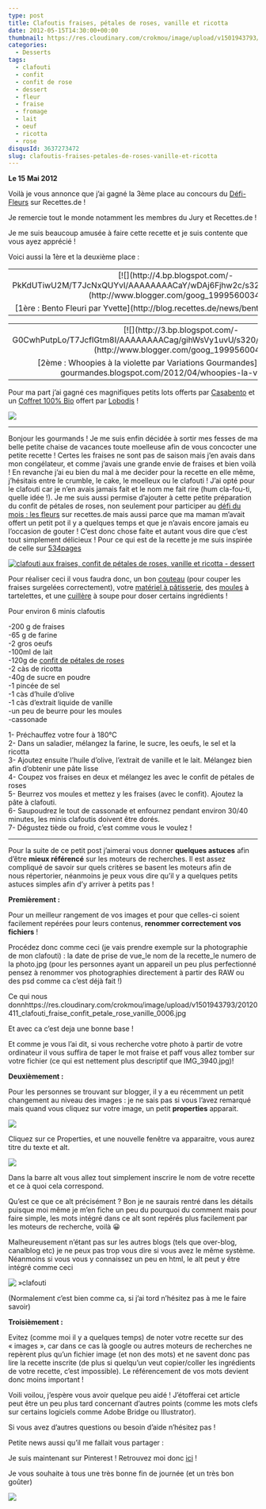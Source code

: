 ```yaml
---
type: post
title: Clafoutis fraises, pétales de roses, vanille et ricotta
date: 2012-05-15T14:30:00+00:00
thumbnail: https://res.cloudinary.com/crokmou/image/upload/v1501943793/20120411_clafouti_fraise_confit_petale_rose_vanille_0006.jpg
categories: 
  - Desserts
tags: 
  - clafouti
  - confit
  - confit de rose
  - dessert
  - fleur
  - fraise
  - fromage
  - lait
  - oeuf
  - ricotta
  - rose
disqusId: 3637273472
slug: clafoutis-fraises-petales-de-roses-vanille-et-ricotta
---
```




**Le 15 Mai 2012**

Voilà je vous annonce que j’ai gagné la 3ème place au concours du [Défi-Fleurs](http://recettes.de/defi-fleurs) sur Recettes.de !

Je remercie tout le monde notamment les membres du Jury et Recettes.de !

Je me suis beaucoup amusée à faire cette recette et je suis contente que vous ayez apprécié !

Voici aussi la 1ère et la deuxième place :

<table style="margin-left: auto; margin-right: auto; text-align: center;" cellspacing="0" cellpadding="0" align="center">

<tbody>

<tr>

<td style="text-align: center;">[![](http://4.bp.blogspot.com/-PkKdUTiwU2M/T7JcNxQUYvI/AAAAAAAACaY/wDAj6Fjhw2c/s320/P1290062_t.jpeg)](http://www.blogger.com/goog_1999560034)</td>

</tr>

<tr>

<td style="text-align: center;">[1ère : Bento Fleuri par Yvette](http://blog.recettes.de/news/bento-fleuri-par-yvette)</td>

</tr>

</tbody>

</table>

<table style="margin-left: auto; margin-right: auto; text-align: center;" cellspacing="0" cellpadding="0" align="center">

<tbody>

<tr>

<td style="text-align: center;">[![](http://3.bp.blogspot.com/-G0CwhPutpLo/T7JcfIGtm8I/AAAAAAAACag/gihWsVy1uvU/s320/whoopie_violette_4.jpg)](http://www.blogger.com/goog_1999560042)</td>

</tr>

<tr>

<td style="text-align: center;">[2ème : Whoopies à la violette par Variations Gourmandes](http://variations-gourmandes.blogspot.com/2012/04/whoopies-la-violette.html)</td>

</tr>

</tbody>

</table>

Pour ma part j’ai gagné ces magnifiques petits lots offerts par [Casabento](http://casabento.com/shop/fr/) et un [Coffret 100% Bio](http://www.lobodis.com/coffret-100-bio-cafe44.php) offert par [Lobodis](http://www.lobodis.com/) !

[![](http://3.bp.blogspot.com/-0qw6Tw__Mdo/T7JdGdhoqXI/AAAAAAAACao/lmdY2ebqhLk/s640/2012-05-15+15.40.44.png)](http://3.bp.blogspot.com/-0qw6Tw__Mdo/T7JdGdhoqXI/AAAAAAAACao/lmdY2ebqhLk/s1600/2012-05-15+15.40.44.png)

__________

Bonjour les gourmands ! Je me suis enfin décidée à sortir mes fesses de ma belle petite chaise de vacances toute moelleuse afin de vous concocter une petite recette ! Certes les fraises ne sont pas de saison mais j’en avais dans mon congélateur, et comme j’avais une grande envie de fraises et bien voilà ! En revanche j’ai eu bien du mal à me decider pour la recette en elle même, j’hésitais entre le crumble, le cake, le moelleux ou le clafouti ! J’ai opté pour le clafouti car je n’en avais jamais fait et le nom me fait rire (hum cla-fou-ti, quelle idée !). Je me suis aussi permise d’ajouter à cette petite préparation du confit de pétales de roses, non seulement pour participer au [défi du mois : les fleurs](http://recettes.de/defi-fleurs) sur recettes.de mais aussi parce que ma maman m’avait offert un petit pot il y a quelques temps et que je n’avais encore jamais eu l’occasion de gouter ! C’est donc chose faite et autant vous dire que c’est tout simplement délicieux ! Pour ce qui est de la recette je me suis inspirée de celle sur [534pages](http://534pages.com/2010/06/24/un-clafouti-vanille-fraises-a-la-ricotta-pour-reflechir-encore/)

[![clafouti aux fraises, confit de pétales de roses, vanille et ricotta - dessert](http://3.bp.blogspot.com/-QuJcetB5tFs/T4WNt-dRgaI/AAAAAAAACFM/QB8-aeZkhxA/s1600/20120411_clafouti_fraise_confit_petale_rose_vanille_0010.jpg)](http://3.bp.blogspot.com/-QuJcetB5tFs/T4WNt-dRgaI/AAAAAAAACFM/QB8-aeZkhxA/s1600/20120411_clafouti_fraise_confit_petale_rose_vanille_0010.jpg)

Pour réaliser ceci il vous faudra donc, un bon [couteau](http://www.rueducommerce.fr/m/pl/malid:12468606) (pour couper les fraises surgelées correctement), votre [matériel à pâtisserie](http://www.rueducommerce.fr/m/pl/malid:12468606), des [moules](http://www.rueducommerce.fr/m/pl/malid:5325292) à tartelettes, et une [cuillère](http://www.rueducommerce.fr/m/pl/malid:43774626) à soupe pour doser certains ingrédients !

<div>Pour environ 6 minis clafoutis

-200 g de fraises  
-65 g de farine  
-2 gros oeufs  
-100ml de lait  
-120g de [confit de pétales de roses](http://www.tastodeprovence.com/p-confit-de-petales-de-roses,147_fr.html)  
-2 càs de ricotta  
-40g de sucre en poudre  
-1 pincée de sel  
-1 càs d’huile d’olive  
-1 càs d’extrait liquide de vanille  
-un peu de beurre pour les moules  
-cassonade

1- Préchauffez votre four à 180°C  
2- Dans un saladier, mélangez la farine, le sucre, les oeufs, le sel et la ricotta  
3- Ajoutez ensuite l’huile d’olive, l’extrait de vanille et le lait. Mélangez bien afin d’obtenir une pâte lisse  
4- Coupez vos fraises en deux et mélangez les avec le confit de pétales de roses  
5- Beurrez vos moules et mettez y les fraises (avec le confit). Ajoutez la pâte à clafouti.  
6- Saupoudrez le tout de cassonade et enfournez pendant environ 30/40 minutes, les minis clafoutis doivent être dorés.  
7- Dégustez tiède ou froid, c’est comme vous le voulez !

__________

Pour la suite de ce petit post j’aimerai vous donner **quelques astuces** afin d’être **mieux référencé** sur les moteurs de recherches. Il est assez compliqué de savoir sur quels critères se basent les moteurs afin de nous répertorier, néanmoins je peux vous dire qu’il y a quelques petits astuces simples afin d’y arriver à petits pas !

**Premièrement :**

Pour un meilleur rangement de vos images et pour que celles-ci soient facilement repérées pour leurs contenus, **renommer correctement vos fichiers** !

Procédez donc comme ceci (je vais prendre exemple sur la photographie de mon clafouti) : la date de prise de vue_le nom de la recette_le numero de la photo.jpg (pour les personnes ayant un appareil un peu plus perfectionné pensez à renommer vos photographies directement à partir des RAW ou des psd comme ca c’est déjà fait !)

Ce qui nous donnhttps://res.cloudinary.com/crokmou/image/upload/v1501943793/20120411_clafouti_fraise_confit_petale_rose_vanille_0006.jpg

Et avec ca c’est deja une bonne base !

Et comme je vous l’ai dit, si vous recherche votre photo à partir de votre ordinateur il vous suffira de taper le mot fraise et paff vous allez tomber sur votre fichier (ce qui est nettement plus descriptif que IMG_3940.jpg)!

**Deuxièmement :**

Pour les personnes se trouvant sur blogger, il y a eu récemment un petit changement au niveau des images : je ne sais pas si vous l’avez remarqué mais quand vous cliquez sur votre image, un petit **properties** apparait.

[![](http://3.bp.blogspot.com/-EwDbwdrBVhw/T4WQpg5HBRI/AAAAAAAACFU/OYlSwVMkiHU/s1600/2012-04-11+15.59.21.png)](http://3.bp.blogspot.com/-EwDbwdrBVhw/T4WQpg5HBRI/AAAAAAAACFU/OYlSwVMkiHU/s1600/2012-04-11+15.59.21.png)

Cliquez sur ce Properties, et une nouvelle fenêtre va apparaitre, vous aurez titre du texte et alt.

[![](http://3.bp.blogspot.com/-hbIXWznSgCU/T4WQ4d-m2_I/AAAAAAAACFc/Tfr4nebsKyU/s1600/2012-04-11+16.00.13.png)](http://3.bp.blogspot.com/-hbIXWznSgCU/T4WQ4d-m2_I/AAAAAAAACFc/Tfr4nebsKyU/s1600/2012-04-11+16.00.13.png)

Dans la barre alt vous allez tout simplement inscrire le nom de votre recette et ce à quoi cela correspond.

Qu’est ce que ce alt précisément ? Bon je ne saurais rentré dans les détails puisque moi même je m’en fiche un peu du pourquoi du comment mais pour faire simple, les mots intégré dans ce alt sont repérés plus facilement par les moteurs de recherche, voilà 😀

Malheureusement n’étant pas sur les autres blogs (tels que over-blog, canalblog etc) je ne peux pas trop vous dire si vous avez le même système. Néanmoins si vous vous y connaissez un peu en html, le alt peut y être intégré comme ceci

![ »clafouti]( »lenomdemonimage.jpg »)

(Normalement c’est bien comme ca, si j’ai tord n’hésitez pas à me le faire savoir)

**Troisièmement :**

Evitez (comme moi il y a quelques temps) de noter votre recette sur des « images », car dans ce cas là google ou autres moteurs de recherches ne repèrent plus qu’un fichier image (et non des mots) et ne savent donc pas lire la recette inscrite (de plus si quelqu’un veut copier/coller les ingrédients de votre recette, c’est impossible). Le référencement de vos mots devient donc moins important !

Voili voilou, j’espère vous avoir quelque peu aidé ! J’étofferai cet article peut être un peu plus tard concernant d’autres points (comme les mots clefs sur certains logiciels comme Adobe Bridge ou Illustrator).

Si vous avez d’autres questions ou besoin d’aide n’hésitez pas !

Petite news aussi qu’il me fallait vous partager :

Je suis maintenant sur Pinterest ! Retrouvez moi donc [ici](http://pinterest.com/sarahblieux/) !

Je vous souhaite à tous une très bonne fin de journée (et un très bon goûter)

[![](http://4.bp.blogspot.com/-2bLosyMFac4/TxhFg0sR2dI/AAAAAAAABec/Mzg1OnlXUmM/s1600/Signature+copie.jpg)](http://4.bp.blogspot.com/-2bLosyMFac4/TxhFg0sR2dI/AAAAAAAABec/Mzg1OnlXUmM/s1600/Signature+copie.jpg)

</div>